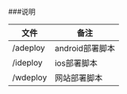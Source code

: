 ###说明

文件                   | 备注
-----------------------|--------------------
/adeploy               | android部署脚本
/ideploy               | ios部署脚本
/wdeploy               | 网站部署脚本

